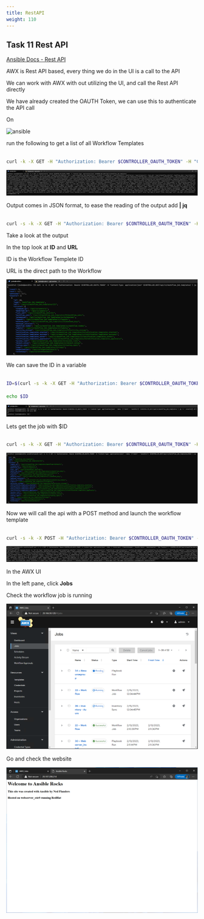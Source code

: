 ```yaml
---
title: RestAPI
weight: 110
---
```


## Task 11 Rest API

[Ansible Docs - Rest API](https://docs.ansible.com/ansible-tower/latest/html/towerapi/)

AWX is Rest API based, every thing we do in the UI is a call to the API

We can work with AWX with out utilizing the UI, and call the Rest API directly

We have already created the OAUTH Token, we can use this to authenticate the API call

On

![ansible](/images/ansible.png)

run the following to get a list of all Workflow Templates

```bash

curl -k -X GET -H "Authorization: Bearer $CONTROLLER_OAUTH_TOKEN" -H "Content-Type: application/json" $CONTROLLER_HOST/api/v2/workflow_job_templates/

```

![Alt text](images/01_runapi.png?raw=true "run rest api")

Output comes in JSON format, to ease the reading of the output add __| jq__

```bash

curl -s -k -X GET -H "Authorization: Bearer $CONTROLLER_OAUTH_TOKEN" -H "Content-Type: application/json" $CONTROLLER_HOST/api/v2/workflow_job_templates/ | jq

```

Take a look at the output

In the top look at __ID__ and __URL__

ID is the Workflow Templete ID

URL is the direct path to the Workflow

![Alt text](images/02_runapi_jq.png?raw=true "run rest api")

We can save the ID in a variable

```bash

ID=$(curl -s -k -X GET -H "Authorization: Bearer $CONTROLLER_OAUTH_TOKEN" -H "Content-Type: application/json" --data '{"limit" : "ansible"}' $CONTROLLER_HOST/api/v2/workflow_job_templates/ | jq -r '.results[].id')

echo $ID

```

![Alt text](images/03_runapi_jq_det_id.png?raw=true "run rest api")

Lets get the job with $ID

```bash

curl -s -k -X GET -H "Authorization: Bearer $CONTROLLER_OAUTH_TOKEN" -H "Content-Type: application/json" --data '{"limit" : "ansible"}' $CONTROLLER_HOST/api/v2/workflow_job_templates/$ID/ | jq

```

![Alt text](images/04_runapi_jq_with_id.png?raw=true "run rest api")

Now we will call the api with a POST method and launch the workflow template

```bash

curl -s -k -X POST -H "Authorization: Bearer $CONTROLLER_OAUTH_TOKEN" -H "Content-Type: application/json" --data '{ "extra_vars": {"websiteheader": "Ansible Rocks", "websiteauthor": "Ned Flanders"} }' $CONTROLLER_HOST/api/v2/workflow_job_templates/$ID/launch/

```

![Alt text](images/06_run_curl_post.png?raw=true "POST api")

In the AWX UI

In the left pane, click __Jobs__

Check the workflow job is running

![Alt text](images/07_workflow_running.png?raw=true "Workflow is running")

Go and check the website

![Alt text](images/08_website.png?raw=true "New Website")